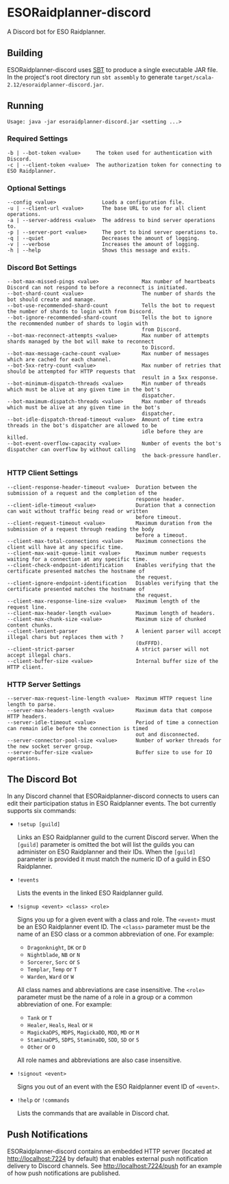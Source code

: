 # ESORaidplanner-discord

A Discord bot for ESO Raidplanner.

## Building

ESORaidplanner-discord uses [SBT](https://www.scala-sbt.org/) to produce a single executable JAR file. In the project's
root directory run `sbt assembly` to generate `target/scala-2.12/esoraidplanner-discord.jar`.

## Running

```
Usage: java -jar esoraidplanner-discord.jar <setting ...>
```

### Required Settings

```
-b | --bot-token <value>     The token used for authentication with Discord.
-c | --client-token <value>  The authorization token for connecting to ESO Raidplanner.
```

### Optional Settings

```
--config <value>               Loads a configuration file.
-u | --client-url <value>      The base URL to use for all client operations.
-a | --server-address <value>  The address to bind server operations to.
-p | --server-port <value>     The port to bind server operations to.
-q | --quiet                   Decreases the amount of logging.
-v | --verbose                 Increases the amount of logging.
-h | --help                    Shows this message and exits.

```

### Discord Bot Settings

```
--bot-max-missed-pings <value>              Max number of heartbeats Discord can not respond to before a reconnect is initiated.
--bot-shard-count <value>                   The number of shards the bot should create and manage.
--bot-use-recommended-shard-count           Tells the bot to request the number of shards to login with from Discord.
--bot-ignore-recommended-shard-count        Tells the bot to ignore the recommended number of shards to login with
                                            from Discord.
--bot-max-reconnect-attempts <value>        Max number of attempts shards managed by the bot will make to reconnect
                                            to Discord.
--bot-max-message-cache-count <value>       Max number of messages which are cached for each channel.
--bot-5xx-retry-count <value>               Max number of retries that should be attempted for HTTP requests that
                                            result in a 5xx response.
--bot-minimum-dispatch-threads <value>      Min number of threads which must be alive at any given time in the bot's
                                            dispatcher.
--bot-maximum-dispatch-threads <value>      Max number of threads which must be alive at any given time in the bot's
                                            dispatcher.
--bot-idle-dispatch-thread-timeout <value>  Amount of time extra threads in the bot's dispatcher are allowed to be
                                            idle before they are killed.
--bot-event-overflow-capacity <value>       Number of events the bot's dispatcher can overflow by without calling
                                            the back-pressure handler.
```

### HTTP Client Settings

```
--client-response-header-timeout <value>  Duration between the submission of a request and the completion of the
                                          response header.
--client-idle-timeout <value>             Duration that a connection can wait without traffic being read or written
                                          before timeout.
--client-request-timeout <value>          Maximum duration from the submission of a request through reading the body
                                          before a timeout.
--client-max-total-connections <value>    Maximum connections the client will have at any specific time.
--client-max-wait-queue-limit <value>     Maximum number requests waiting for a connection at any specific time.
--client-check-endpoint-identification    Enables verifying that the certificate presented matches the hostname of
                                          the request.
--client-ignore-endpoint-identification   Disables verifying that the certificate presented matches the hostname of
                                          the request.
--client-max-response-line-size <value>   Maximum length of the request line.
--client-max-header-length <value>        Maximum length of headers.
--client-max-chunk-size <value>           Maximum size of chunked content chunks.
--client-lenient-parser                   A lenient parser will accept illegal chars but replaces them with ?
                                          (0xFFFD).
--client-strict-parser                    A strict parser will not accept illegal chars.
--client-buffer-size <value>              Internal buffer size of the HTTP client.
```

### HTTP Server Settings

```
--server-max-request-line-length <value>  Maximum HTTP request line length to parse.
--server-max-headers-length <value>       Maximum data that compose HTTP headers.
--server-idle-timeout <value>             Period of time a connection can remain idle before the connection is timed
                                          out and disconnected.
--server-connector-pool-size <value>      Number of worker threads for the new socket server group.
--server-buffer-size <value>              Buffer size to use for IO operations.
```

## The Discord Bot

In any Discord channel that ESORaidplanner-discord connects to users can edit their participation status in ESO
Raidplanner events. The bot currently supports six commands:

 - `!setup [guild]`
   
   Links an ESO Raidplanner guild to the current Discord server. When the `[guild]` parameter is omitted the bot will
   list the guilds you can administer on ESO Raidplanner and their IDs. When the `[guild]` parameter is provided it must
   match the numeric ID of a guild in ESO Raidplanner.

 - `!events`
  
   Lists the events in the linked ESO Raidplanner guild.

 - `!signup <event> <class> <role>`
  
   Signs you up for a given event with a class and role. The `<event>` must be an ESO Raidplanner event ID. The
   `<class>` parameter must be the name of an ESO class or a common abbreviation of one. For example:
   
     - `Dragonknight`, `DK` or `D`
     - `Nightblade`, `NB` or `N`
     - `Sorcerer`, `Sorc` or `S`
     - `Templar`, `Temp` or `T`
     - `Warden`, `Ward` or `W`
     
   All class names and abbreviations are case insensitive. The `<role>` parameter must be the name of a role in a group
   or a common abbreviation of one. For example:
   
     - `Tank` or `T`
     - `Healer`, `Heals`, `Heal` or `H`
     - `MagickaDPS`, `MDPS`, `MagickaDD`, `MDD`, `MD` or `M`
     - `StaminaDPS`, `SDPS`, `StaminaDD`, `SDD`, `SD` or `S`
     - `Other` or `O`
     
   All role names and abbreviations are also case insensitive.
     
 - `!signout <event>`
   
   Signs you out of an event with the ESO Raidplanner event ID of `<event>`.
     
 - `!help` or `!commands`
   
   Lists the commands that are available in Discord chat.

## Push Notifications

ESORaidplanner-discord contains an embedded HTTP server (located at [http://localhost:7224](http://localhost:7224) by
default) that enables external push notification delivery to Discord channels. See
[http://localhost:7224/push](http://localhost:7224/push) for an example of how push notifications are published.
